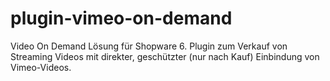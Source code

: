 # plugin-vimeo-on-demand
Video On Demand Lösung für Shopware 6. Plugin zum Verkauf von Streaming Videos mit direkter, geschützter (nur nach Kauf) Einbindung von Vimeo-Videos.
